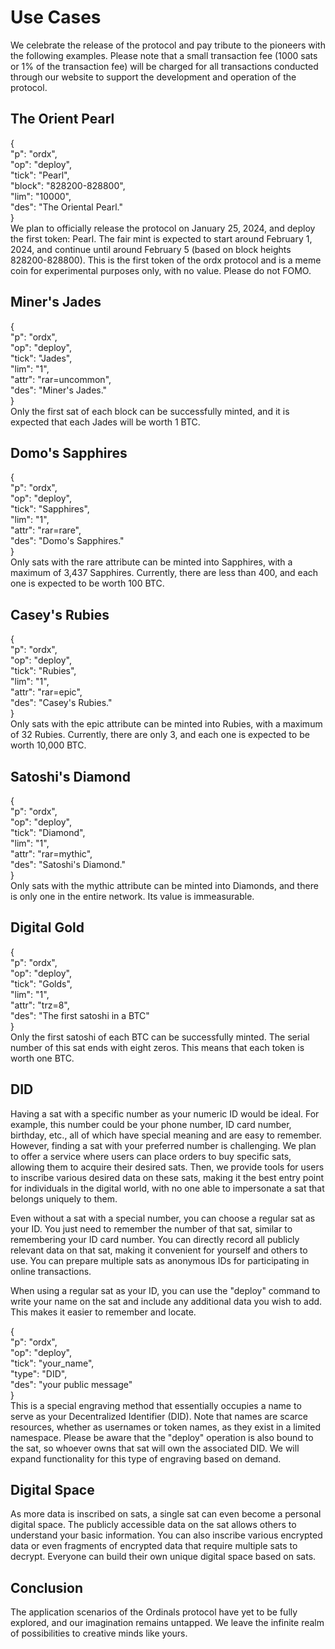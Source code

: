 Use Cases
====

We celebrate the release of the protocol and pay tribute to the pioneers with the following examples. Please note that a small transaction fee (1000 sats or 1% of the transaction fee) will be charged for all transactions conducted through our website to support the development and operation of the protocol.

The Orient Pearl
----
{   
  "p": "ordx",  
  "op": "deploy",  
  "tick": "Pearl",  
  "block": "828200-828800",  
  "lim": "10000",  
  "des": "The Oriental Pearl."    
}   
We plan to officially release the protocol on January 25, 2024, and deploy the first token: Pearl. The fair mint is expected to start around February 1, 2024, and continue until around February 5 (based on block heights 828200-828800). This is the first token of the ordx protocol and is a meme coin for experimental purposes only, with no value. Please do not FOMO.

Miner's Jades
----
{  
  "p": "ordx",  
  "op": "deploy",  
  "tick": "Jades",  
  "lim": "1",  
  "attr": "rar=uncommon",  
  "des": "Miner's Jades."  
}  
Only the first sat of each block can be successfully minted, and it is expected that each Jades will be worth 1 BTC.

Domo's Sapphires
----
{  
  "p": "ordx",  
  "op": "deploy",  
  "tick": "Sapphires",  
  "lim": "1",  
  "attr": "rar=rare",  
  "des": "Domo's Sapphires."  
}  
Only sats with the rare attribute can be minted into Sapphires, with a maximum of 3,437 Sapphires. Currently, there are less than 400, and each one is expected to be worth 100 BTC.

Casey's Rubies
----
{   
  "p": "ordx",  
  "op": "deploy",  
  "tick": "Rubies",  
  "lim": "1",  
  "attr": "rar=epic",  
  "des": "Casey's Rubies."  
}  
Only sats with the epic attribute can be minted into Rubies, with a maximum of 32 Rubies. Currently, there are only 3, and each one is expected to be worth 10,000 BTC.

Satoshi's Diamond
----
{   
  "p": "ordx",  
  "op": "deploy",  
  "tick": "Diamond",  
  "lim": "1",  
  "attr": "rar=mythic",  
  "des": "Satoshi's Diamond."  
}  
Only sats with the mythic attribute can be minted into Diamonds, and there is only one in the entire network. Its value is immeasurable.

Digital Gold
----
{  
  "p": "ordx",  
  "op": "deploy",  
  "tick": "Golds",  
  "lim": "1",  
  "attr": "trz=8",  
  "des": "The first satoshi in a BTC"  
}  
Only the first satoshi of each BTC can be successfully minted. The serial number of this sat ends with eight zeros. This means that each token is worth one BTC.


DID
----
Having a sat with a specific number as your numeric ID would be ideal. For example, this number could be your phone number, ID card number, birthday, etc., all of which have special meaning and are easy to remember. However, finding a sat with your preferred number is challenging. We plan to offer a service where users can place orders to buy specific sats, allowing them to acquire their desired sats. Then, we provide tools for users to inscribe various desired data on these sats, making it the best entry point for individuals in the digital world, with no one able to impersonate a sat that belongs uniquely to them.

Even without a sat with a special number, you can choose a regular sat as your ID. You just need to remember the number of that sat, similar to remembering your ID card number. You can directly record all publicly relevant data on that sat, making it convenient for yourself and others to use. You can prepare multiple sats as anonymous IDs for participating in online transactions.

When using a regular sat as your ID, you can use the "deploy" command to write your name on the sat and include any additional data you wish to add. This makes it easier to remember and locate.

{  
  "p": "ordx",  
  "op": "deploy",  
  "tick": "your_name",  
  "type": "DID",  
  "des": "your public message"  
}  
This is a special engraving method that essentially occupies a name to serve as your Decentralized Identifier (DID). Note that names are scarce resources, whether as usernames or token names, as they exist in a limited namespace. Please be aware that the "deploy" operation is also bound to the sat, so whoever owns that sat will own the associated DID. We will expand functionality for this type of engraving based on demand.

Digital Space
----
As more data is inscribed on sats, a single sat can even become a personal digital space. The publicly accessible data on the sat allows others to understand your basic information. You can also inscribe various encrypted data or even fragments of encrypted data that require multiple sats to decrypt. Everyone can build their own unique digital space based on sats.


Conclusion
----
The application scenarios of the Ordinals protocol have yet to be fully explored, and our imagination remains untapped. We leave the infinite realm of possibilities to creative minds like yours.